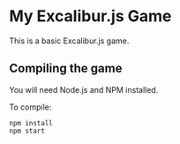 # My Excalibur.js Game

This is a basic Excalibur.js game.

## Compiling the game

You will need Node.js and NPM installed.

To compile:

    npm install
    npm start
